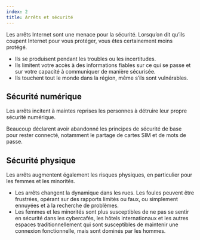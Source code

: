 ```yaml
---
index: 2
title: Arrêts et sécurité
---
```

Les arrêts Internet sont une menace pour la sécurité. Lorsqu’on dit qu’ils coupent Internet pour vous protéger, vous êtes certainement moins protégé.

* Ils se produisent pendant les troubles ou les incertitudes.
* Ils limitent votre accès à des informations fiables sur ce qui se passe et sur votre capacité à communiquer de manière sécurisée.
* Ils touchent tout le monde dans la région, même s’ils sont vulnérables.

## Sécurité numérique

Les arrêts incitent à maintes reprises les personnes à détruire leur propre sécurité numérique.

Beaucoup déclarent avoir abandonné les principes de sécurité de base pour rester connecté, notamment le partage de cartes SIM et de mots de passe.

## Sécurité physique

Les arrêts augmentent également les risques physiques, en particulier pour les femmes et les minorités.

*   Les arrêts changent la dynamique dans les rues. Les foules peuvent être frustrées, opérant sur des rapports limités ou faux, ou simplement ennuyées et à la recherche de problèmes.
* Les femmes et les minorités sont plus susceptibles de ne pas se sentir en sécurité dans les cybercafés, les hôtels internationaux et les autres espaces traditionnellement qui sont susceptibles de maintenir une connexion fonctionnelle, mais sont dominés par les hommes.
